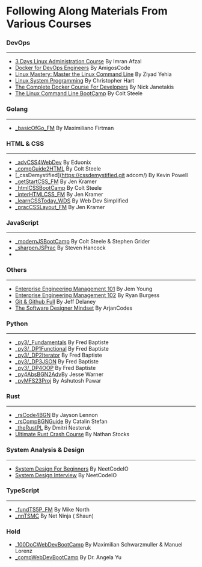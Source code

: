 # Following Along Materials From Various Courses

### DevOps
---
- [3 Days Linux Administration Course](https://www.udemy.com/course/perfect-3-days-linux-course)        By Imran Afzal
- [Docker for DevOps Engineers](https://www.amigoscode.dev/courses/docker)                              By AmigosCode
- [Linux Mastery: Master the Linux Command Line](https://www.udemy.com/course/linux-mastery/)           By Ziyad Yehia
- [Linux System Programming](https://www.pluralsight.com/courses/linux-systems-programming-2022)        By Christopher Hart
- [The Complete Docker Course For Developers](https://diveintodocker.com/)                              By Nick Janetakis
- [The Linux Command Line BootCamp](https://www.udemy.com/course/the-linux-command-line-bootcamp)       By Colt Steele

### Golang
---
- [_basicOfGo_FM](https://frontendmasters.com/courses/go-basics/)                                       By Maximiliano Firtman

### HTML & CSS
---
- [_advCSS4WebDev](https://www.udemy.com/course/advanced-css-for-web-developers/)                       By Eduonix
- [_compGuide2HTML](https://www.udemy.com/course/the-complete-guide-to-html/)                           By Colt Steele
- [_cssDemystified](https://cssdemystified.git adcom/)                                                  By Kevin Powell
- [_getStartCSS_FM](https://gettingstartedwith.css.education/)                                          By Jen Kramer
- [_htmlCSSBootCamp](https://www.udemy.com/course/html-and-css-bootcamp/)                               By Colt Steele
- [_interHTMLCSS_FM](https://semantics-selectors.css.education/index.html/)                             By Jen Kramer
- [_learnCSSToday_WDS](https://courses.webdevsimplified.com/learn-css-today/)                           By Web Dev Simplified
- [_pracCSSLayout_FM](https://practical.css.education/)                                                 By Jen Kramer

### JavaScript
---
- [_modernJSBootCamp](https://www.udemy.com/course/javascript-beginners-complete-tutorial/)             By Colt Steele & Stephen Grider
- [_sharpenJSPrac](https://www.udemy.com/course/javascript-practice-problems-sharpen-your-skills/)      By Steven Hancock
-

### Others
---
- [Enterprise Engineering Management 101](https://frontendmasters.com/courses/intro-management/)        By Jem Young
- [Enterprise Engineering Management 102](https://frontendmasters.com/courses/engineering-management/)  By Ryan Burgess
- [Git & Github Full](https://fireship.io/courses/git/)                                                 By Jeff Delaney
- [The Software Designer Mindset](https://www.arjancodes.com/mindset)                                   By ArjanCodes

### Python
---
- [_py3/_Fundamentals](https://www.udemy.com/course/python3-fundamentals/)                              By Fred Baptiste
- [_py3/_DP1Functional](https://www.udemy.com/course/python-3-deep-dive-part-1/)                        By Fred Baptiste
- [_py3/_DP2Iterator](https://www.udemy.com/course/python-3-deep-dive-part-2/)                          By Fred Baptiste
- [_py3/_DP3JSON](https://www.udemy.com/course/python-3-deep-dive-part-3/)                              By Fred Baptiste
- [_py3/_DP4OOP](https://www.udemy.com/course/python-3-deep-dive-part-4/)                               By Fred Baptiste
- [_py4AbsBGN2Adv](https://www.udemy.com/course/python-for-absolute-beginners-2023-beginner-to-advanced)By Jesse Warner
- [_pyMFS23Proj](https://www.udemy.com/course/python-masterclass-course/)                               By Ashutosh Pawar

### Rust
---
- [_rsCode4BGN](https://www.udemy.com/course/rust-coding-for-beginners/)                                By Jayson Lennon
- [_rsCompBGNGuide](https://www.udemy.com/course/rustaceans/)                                           By Catalin Stefan
- [_theRustPL](https://www.udemy.com/course/rust-lang/)                                                 By Dmitri Nesteruk
- [Ultimate Rust Crash Course](https://www.udemy.com/course/ultimate-rust-crash-course/)                By Nathan Stocks

### System Analysis & Design
---
- [System Design For Beginners](https://neetcode.io/courses/system-design-for-beginners/0)              By NeetCodeIO
- [System Design Interview](https://neetcode.io/courses/system-design-interview/0)                      By NeetCodeIO

### TypeScript
---
- [_fundTS5P_FM](https://frontendmasters.com/courses/typescript-v4/)                                    By Mike North
- [_nnTSMC](https://netninja.dev/p/typescript-masterclass)                                              By Net Ninja ( Shaun)


### Hold
- [_100DoCWebDevBootCamp](https://www.udemy.com/course/100-days-of-code-web-development-bootcamp/)      By Maximilian Schwarzmuller & Manuel Lorenz
- [_compWebDevBootCamp](https://www.udemy.com/course/the-complete-web-development-bootcamp/)         By Dr. Angela Yu
